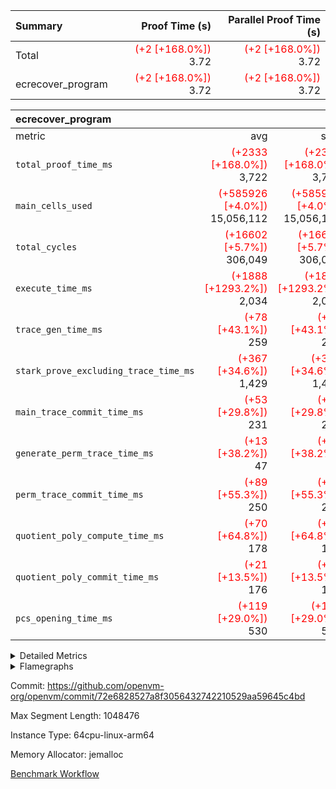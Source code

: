 | Summary | Proof Time (s) | Parallel Proof Time (s) |
|:---|---:|---:|
| Total | <span style='color: red'>(+2 [+168.0%])</span> 3.72 | <span style='color: red'>(+2 [+168.0%])</span> 3.72 |
| ecrecover_program | <span style='color: red'>(+2 [+168.0%])</span> 3.72 | <span style='color: red'>(+2 [+168.0%])</span> 3.72 |


| ecrecover_program |||||
|:---|---:|---:|---:|---:|
|metric|avg|sum|max|min|
| `total_proof_time_ms ` | <span style='color: red'>(+2333 [+168.0%])</span> 3,722 | <span style='color: red'>(+2333 [+168.0%])</span> 3,722 | <span style='color: red'>(+2333 [+168.0%])</span> 3,722 | <span style='color: red'>(+2333 [+168.0%])</span> 3,722 |
| `main_cells_used     ` | <span style='color: red'>(+585926 [+4.0%])</span> 15,056,112 | <span style='color: red'>(+585926 [+4.0%])</span> 15,056,112 | <span style='color: red'>(+585926 [+4.0%])</span> 15,056,112 | <span style='color: red'>(+585926 [+4.0%])</span> 15,056,112 |
| `total_cycles        ` | <span style='color: red'>(+16602 [+5.7%])</span> 306,049 | <span style='color: red'>(+16602 [+5.7%])</span> 306,049 | <span style='color: red'>(+16602 [+5.7%])</span> 306,049 | <span style='color: red'>(+16602 [+5.7%])</span> 306,049 |
| `execute_time_ms     ` | <span style='color: red'>(+1888 [+1293.2%])</span> 2,034 | <span style='color: red'>(+1888 [+1293.2%])</span> 2,034 | <span style='color: red'>(+1888 [+1293.2%])</span> 2,034 | <span style='color: red'>(+1888 [+1293.2%])</span> 2,034 |
| `trace_gen_time_ms   ` | <span style='color: red'>(+78 [+43.1%])</span> 259 | <span style='color: red'>(+78 [+43.1%])</span> 259 | <span style='color: red'>(+78 [+43.1%])</span> 259 | <span style='color: red'>(+78 [+43.1%])</span> 259 |
| `stark_prove_excluding_trace_time_ms` | <span style='color: red'>(+367 [+34.6%])</span> 1,429 | <span style='color: red'>(+367 [+34.6%])</span> 1,429 | <span style='color: red'>(+367 [+34.6%])</span> 1,429 | <span style='color: red'>(+367 [+34.6%])</span> 1,429 |
| `main_trace_commit_time_ms` | <span style='color: red'>(+53 [+29.8%])</span> 231 | <span style='color: red'>(+53 [+29.8%])</span> 231 | <span style='color: red'>(+53 [+29.8%])</span> 231 | <span style='color: red'>(+53 [+29.8%])</span> 231 |
| `generate_perm_trace_time_ms` | <span style='color: red'>(+13 [+38.2%])</span> 47 | <span style='color: red'>(+13 [+38.2%])</span> 47 | <span style='color: red'>(+13 [+38.2%])</span> 47 | <span style='color: red'>(+13 [+38.2%])</span> 47 |
| `perm_trace_commit_time_ms` | <span style='color: red'>(+89 [+55.3%])</span> 250 | <span style='color: red'>(+89 [+55.3%])</span> 250 | <span style='color: red'>(+89 [+55.3%])</span> 250 | <span style='color: red'>(+89 [+55.3%])</span> 250 |
| `quotient_poly_compute_time_ms` | <span style='color: red'>(+70 [+64.8%])</span> 178 | <span style='color: red'>(+70 [+64.8%])</span> 178 | <span style='color: red'>(+70 [+64.8%])</span> 178 | <span style='color: red'>(+70 [+64.8%])</span> 178 |
| `quotient_poly_commit_time_ms` | <span style='color: red'>(+21 [+13.5%])</span> 176 | <span style='color: red'>(+21 [+13.5%])</span> 176 | <span style='color: red'>(+21 [+13.5%])</span> 176 | <span style='color: red'>(+21 [+13.5%])</span> 176 |
| `pcs_opening_time_ms ` | <span style='color: red'>(+119 [+29.0%])</span> 530 | <span style='color: red'>(+119 [+29.0%])</span> 530 | <span style='color: red'>(+119 [+29.0%])</span> 530 | <span style='color: red'>(+119 [+29.0%])</span> 530 |



<details>
<summary>Detailed Metrics</summary>

| group | num_segments | keygen_time_ms | commit_exe_time_ms |
| --- | --- | --- | --- |
| ecrecover_program | 1 | 1,247 | 10 | 

| group | air_name | quotient_deg | interactions | constraints |
| --- | --- | --- | --- | --- |
| ecrecover_program | AccessAdapterAir<16> | 2 | 5 | 12 | 
| ecrecover_program | AccessAdapterAir<2> | 2 | 5 | 12 | 
| ecrecover_program | AccessAdapterAir<32> | 2 | 5 | 12 | 
| ecrecover_program | AccessAdapterAir<4> | 2 | 5 | 12 | 
| ecrecover_program | AccessAdapterAir<8> | 2 | 5 | 12 | 
| ecrecover_program | BitwiseOperationLookupAir<8> | 2 | 2 | 4 | 
| ecrecover_program | KeccakVmAir | 2 | 321 | 4,513 | 
| ecrecover_program | MemoryMerkleAir<8> | 2 | 4 | 39 | 
| ecrecover_program | PersistentBoundaryAir<8> | 2 | 3 | 7 | 
| ecrecover_program | PhantomAir | 2 | 3 | 5 | 
| ecrecover_program | Poseidon2PeripheryAir<BabyBearParameters>, 1> | 2 | 1 | 286 | 
| ecrecover_program | ProgramAir | 1 | 1 | 4 | 
| ecrecover_program | RangeTupleCheckerAir<2> | 1 | 1 | 4 | 
| ecrecover_program | Rv32HintStoreAir | 2 | 18 | 28 | 
| ecrecover_program | VariableRangeCheckerAir | 1 | 1 | 4 | 
| ecrecover_program | VmAirWrapper<Rv32BaseAluAdapterAir, BaseAluCoreAir<4, 8> | 2 | 20 | 37 | 
| ecrecover_program | VmAirWrapper<Rv32BaseAluAdapterAir, LessThanCoreAir<4, 8> | 2 | 18 | 40 | 
| ecrecover_program | VmAirWrapper<Rv32BaseAluAdapterAir, ShiftCoreAir<4, 8> | 2 | 24 | 91 | 
| ecrecover_program | VmAirWrapper<Rv32BranchAdapterAir, BranchEqualCoreAir<4> | 2 | 11 | 20 | 
| ecrecover_program | VmAirWrapper<Rv32BranchAdapterAir, BranchLessThanCoreAir<4, 8> | 2 | 13 | 35 | 
| ecrecover_program | VmAirWrapper<Rv32CondRdWriteAdapterAir, Rv32JalLuiCoreAir> | 2 | 10 | 18 | 
| ecrecover_program | VmAirWrapper<Rv32IsEqualModAdapterAir<2, 1, 32, 32>, ModularIsEqualCoreAir<32, 4, 8> | 2 | 25 | 225 | 
| ecrecover_program | VmAirWrapper<Rv32JalrAdapterAir, Rv32JalrCoreAir> | 2 | 16 | 20 | 
| ecrecover_program | VmAirWrapper<Rv32LoadStoreAdapterAir, LoadSignExtendCoreAir<4, 8> | 2 | 18 | 33 | 
| ecrecover_program | VmAirWrapper<Rv32LoadStoreAdapterAir, LoadStoreCoreAir<4> | 2 | 17 | 40 | 
| ecrecover_program | VmAirWrapper<Rv32MultAdapterAir, DivRemCoreAir<4, 8> | 2 | 25 | 84 | 
| ecrecover_program | VmAirWrapper<Rv32MultAdapterAir, MulHCoreAir<4, 8> | 2 | 24 | 31 | 
| ecrecover_program | VmAirWrapper<Rv32MultAdapterAir, MultiplicationCoreAir<4, 8> | 2 | 19 | 19 | 
| ecrecover_program | VmAirWrapper<Rv32RdWriteAdapterAir, Rv32AuipcCoreAir> | 2 | 12 | 14 | 
| ecrecover_program | VmAirWrapper<Rv32VecHeapAdapterAir<1, 2, 2, 32, 32>, FieldExpressionCoreAir> | 2 | 415 | 480 | 
| ecrecover_program | VmAirWrapper<Rv32VecHeapAdapterAir<2, 1, 1, 32, 32>, FieldExpressionCoreAir> | 2 | 158 | 190 | 
| ecrecover_program | VmAirWrapper<Rv32VecHeapAdapterAir<2, 2, 2, 32, 32>, FieldExpressionCoreAir> | 2 | 428 | 457 | 
| ecrecover_program | VmConnectorAir | 2 | 5 | 11 | 

| group | air_name | dsl_ir | opcode | segment | cells_used |
| --- | --- | --- | --- | --- | --- |
| ecrecover_program | <Rv32BaseAluAdapterAir,BaseAluCoreAir<4, 8>> |  | ADD | 0 | 2,655,828 | 
| ecrecover_program | <Rv32BaseAluAdapterAir,BaseAluCoreAir<4, 8>> |  | AND | 0 | 597,204 | 
| ecrecover_program | <Rv32BaseAluAdapterAir,BaseAluCoreAir<4, 8>> |  | OR | 0 | 269,820 | 
| ecrecover_program | <Rv32BaseAluAdapterAir,BaseAluCoreAir<4, 8>> |  | SUB | 0 | 292,716 | 
| ecrecover_program | <Rv32BaseAluAdapterAir,BaseAluCoreAir<4, 8>> |  | XOR | 0 | 900 | 
| ecrecover_program | <Rv32BaseAluAdapterAir,LessThanCoreAir<4, 8>> |  | SLTU | 0 | 79,328 | 
| ecrecover_program | <Rv32BaseAluAdapterAir,ShiftCoreAir<4, 8>> |  | SLL | 0 | 265,053 | 
| ecrecover_program | <Rv32BaseAluAdapterAir,ShiftCoreAir<4, 8>> |  | SRL | 0 | 242,528 | 
| ecrecover_program | <Rv32BranchAdapterAir,BranchEqualCoreAir<4>> |  | BEQ | 0 | 343,616 | 
| ecrecover_program | <Rv32BranchAdapterAir,BranchEqualCoreAir<4>> |  | BNE | 0 | 126,100 | 
| ecrecover_program | <Rv32BranchAdapterAir,BranchLessThanCoreAir<4, 8>> |  | BGEU | 0 | 2,912 | 
| ecrecover_program | <Rv32BranchAdapterAir,BranchLessThanCoreAir<4, 8>> |  | BLT | 0 | 576 | 
| ecrecover_program | <Rv32BranchAdapterAir,BranchLessThanCoreAir<4, 8>> |  | BLTU | 0 | 672,480 | 
| ecrecover_program | <Rv32CondRdWriteAdapterAir,Rv32JalLuiCoreAir> |  | JAL | 0 | 23,130 | 
| ecrecover_program | <Rv32CondRdWriteAdapterAir,Rv32JalLuiCoreAir> |  | LUI | 0 | 86,310 | 
| ecrecover_program | <Rv32IsEqualModAdapterAir<2, 1, 32, 32>,ModularIsEqualCoreAir<32, 4, 8>> |  | IS_EQ | 0 | 533,358 | 
| ecrecover_program | <Rv32IsEqualModAdapterAir<2, 1, 32, 32>,ModularIsEqualCoreAir<32, 4, 8>> |  | SETUP_ISEQ | 0 | 332 | 
| ecrecover_program | <Rv32JalrAdapterAir,Rv32JalrCoreAir> |  | JALR | 0 | 220,976 | 
| ecrecover_program | <Rv32LoadStoreAdapterAir,LoadSignExtendCoreAir<4, 8>> |  | LOADB | 0 | 147,564 | 
| ecrecover_program | <Rv32LoadStoreAdapterAir,LoadStoreCoreAir<4>> |  | LOADBU | 0 | 109,757 | 
| ecrecover_program | <Rv32LoadStoreAdapterAir,LoadStoreCoreAir<4>> |  | LOADW | 0 | 811,923 | 
| ecrecover_program | <Rv32LoadStoreAdapterAir,LoadStoreCoreAir<4>> |  | STOREB | 0 | 1,065,631 | 
| ecrecover_program | <Rv32LoadStoreAdapterAir,LoadStoreCoreAir<4>> |  | STOREW | 0 | 2,900,750 | 
| ecrecover_program | <Rv32MultAdapterAir,MulHCoreAir<4, 8>> |  | MULHU | 0 | 390 | 
| ecrecover_program | <Rv32MultAdapterAir,MultiplicationCoreAir<4, 8>> |  | MUL | 0 | 79,298 | 
| ecrecover_program | <Rv32RdWriteAdapterAir,Rv32AuipcCoreAir> |  | AUIPC | 0 | 78,780 | 
| ecrecover_program | <Rv32VecHeapAdapterAir<1, 2, 2, 32, 32>,FieldExpressionCoreAir> |  | EcDouble | 0 | 694,690 | 
| ecrecover_program | <Rv32VecHeapAdapterAir<2, 1, 1, 32, 32>,FieldExpressionCoreAir> |  | ModularAddSub | 0 | 4,975 | 
| ecrecover_program | <Rv32VecHeapAdapterAir<2, 1, 1, 32, 32>,FieldExpressionCoreAir> |  | ModularMulDiv | 0 | 13,676 | 
| ecrecover_program | <Rv32VecHeapAdapterAir<2, 2, 2, 32, 32>,FieldExpressionCoreAir> |  | EcAddNe | 0 | 453,125 | 
| ecrecover_program | KeccakVmAir |  | KECCAK256 | 0 | 379,560 | 
| ecrecover_program | PhantomAir |  | PHANTOM | 0 | 66 | 
| ecrecover_program | Rv32HintStoreAir |  | HINT_BUFFER | 0 | 6,656 | 
| ecrecover_program | Rv32HintStoreAir |  | HINT_STOREW | 0 | 352 | 

| group | air_name | segment | rows | prep_cols | perm_cols | main_cols | cells |
| --- | --- | --- | --- | --- | --- | --- | --- |
| ecrecover_program | AccessAdapterAir<16> | 0 | 16,384 |  | 16 | 25 | 671,744 | 
| ecrecover_program | AccessAdapterAir<32> | 0 | 8,192 |  | 16 | 41 | 466,944 | 
| ecrecover_program | AccessAdapterAir<4> | 0 | 64 |  | 16 | 13 | 1,856 | 
| ecrecover_program | AccessAdapterAir<8> | 0 | 32,768 |  | 16 | 17 | 1,081,344 | 
| ecrecover_program | BitwiseOperationLookupAir<8> | 0 | 65,536 | 3 | 8 | 2 | 655,360 | 
| ecrecover_program | KeccakVmAir | 0 | 128 |  | 1,056 | 3,163 | 540,032 | 
| ecrecover_program | MemoryMerkleAir<8> | 0 | 4,096 |  | 16 | 32 | 196,608 | 
| ecrecover_program | PersistentBoundaryAir<8> | 0 | 4,096 |  | 12 | 20 | 131,072 | 
| ecrecover_program | PhantomAir | 0 | 16 |  | 12 | 6 | 288 | 
| ecrecover_program | Poseidon2PeripheryAir<BabyBearParameters>, 1> | 0 | 4,096 |  | 8 | 300 | 1,261,568 | 
| ecrecover_program | ProgramAir | 0 | 16,384 |  | 8 | 10 | 294,912 | 
| ecrecover_program | RangeTupleCheckerAir<2> | 0 | 524,288 | 2 | 8 | 1 | 4,718,592 | 
| ecrecover_program | Rv32HintStoreAir | 0 | 256 |  | 44 | 32 | 19,456 | 
| ecrecover_program | VariableRangeCheckerAir | 0 | 262,144 | 2 | 8 | 1 | 2,359,296 | 
| ecrecover_program | VmAirWrapper<Rv32BaseAluAdapterAir, BaseAluCoreAir<4, 8> | 0 | 131,072 |  | 52 | 36 | 11,534,336 | 
| ecrecover_program | VmAirWrapper<Rv32BaseAluAdapterAir, LessThanCoreAir<4, 8> | 0 | 4,096 |  | 40 | 37 | 315,392 | 
| ecrecover_program | VmAirWrapper<Rv32BaseAluAdapterAir, ShiftCoreAir<4, 8> | 0 | 16,384 |  | 52 | 53 | 1,720,320 | 
| ecrecover_program | VmAirWrapper<Rv32BranchAdapterAir, BranchEqualCoreAir<4> | 0 | 32,768 |  | 28 | 26 | 1,769,472 | 
| ecrecover_program | VmAirWrapper<Rv32BranchAdapterAir, BranchLessThanCoreAir<4, 8> | 0 | 32,768 |  | 32 | 32 | 2,097,152 | 
| ecrecover_program | VmAirWrapper<Rv32CondRdWriteAdapterAir, Rv32JalLuiCoreAir> | 0 | 8,192 |  | 28 | 18 | 376,832 | 
| ecrecover_program | VmAirWrapper<Rv32IsEqualModAdapterAir<2, 1, 32, 32>, ModularIsEqualCoreAir<32, 4, 8> | 0 | 4,096 |  | 56 | 166 | 909,312 | 
| ecrecover_program | VmAirWrapper<Rv32JalrAdapterAir, Rv32JalrCoreAir> | 0 | 8,192 |  | 36 | 28 | 524,288 | 
| ecrecover_program | VmAirWrapper<Rv32LoadStoreAdapterAir, LoadSignExtendCoreAir<4, 8> | 0 | 8,192 |  | 52 | 36 | 720,896 | 
| ecrecover_program | VmAirWrapper<Rv32LoadStoreAdapterAir, LoadStoreCoreAir<4> | 0 | 131,072 |  | 52 | 41 | 12,189,696 | 
| ecrecover_program | VmAirWrapper<Rv32MultAdapterAir, MulHCoreAir<4, 8> | 0 | 16 |  | 72 | 39 | 1,776 | 
| ecrecover_program | VmAirWrapper<Rv32MultAdapterAir, MultiplicationCoreAir<4, 8> | 0 | 4,096 |  | 52 | 31 | 339,968 | 
| ecrecover_program | VmAirWrapper<Rv32RdWriteAdapterAir, Rv32AuipcCoreAir> | 0 | 4,096 |  | 28 | 20 | 196,608 | 
| ecrecover_program | VmAirWrapper<Rv32VecHeapAdapterAir<1, 2, 2, 32, 32>, FieldExpressionCoreAir> | 0 | 2,048 |  | 836 | 547 | 2,832,384 | 
| ecrecover_program | VmAirWrapper<Rv32VecHeapAdapterAir<2, 1, 1, 32, 32>, FieldExpressionCoreAir> | 0 | 64 |  | 320 | 263 | 37,312 | 
| ecrecover_program | VmAirWrapper<Rv32VecHeapAdapterAir<2, 2, 2, 32, 32>, FieldExpressionCoreAir> | 0 | 1,024 |  | 860 | 625 | 1,520,640 | 
| ecrecover_program | VmConnectorAir | 0 | 2 | 1 | 16 | 5 | 42 | 

| group | chip_name | segment | rows_used |
| --- | --- | --- | --- |
| ecrecover_program | <Rv32BaseAluAdapterAir,BaseAluCoreAir<4, 8>> | 0 | 106,013 | 
| ecrecover_program | <Rv32BaseAluAdapterAir,LessThanCoreAir<4, 8>> | 0 | 2,144 | 
| ecrecover_program | <Rv32BaseAluAdapterAir,ShiftCoreAir<4, 8>> | 0 | 9,577 | 
| ecrecover_program | <Rv32BranchAdapterAir,BranchEqualCoreAir<4>> | 0 | 18,066 | 
| ecrecover_program | <Rv32BranchAdapterAir,BranchLessThanCoreAir<4, 8>> | 0 | 21,124 | 
| ecrecover_program | <Rv32CondRdWriteAdapterAir,Rv32JalLuiCoreAir> | 0 | 6,080 | 
| ecrecover_program | <Rv32IsEqualModAdapterAir<2, 1, 32, 32>,ModularIsEqualCoreAir<32, 4, 8>> | 0 | 3,204 | 
| ecrecover_program | <Rv32JalrAdapterAir,Rv32JalrCoreAir> | 0 | 7,892 | 
| ecrecover_program | <Rv32LoadStoreAdapterAir,LoadSignExtendCoreAir<4, 8>> | 0 | 4,099 | 
| ecrecover_program | <Rv32LoadStoreAdapterAir,LoadStoreCoreAir<4>> | 0 | 119,221 | 
| ecrecover_program | <Rv32MultAdapterAir,MulHCoreAir<4, 8>> | 0 | 10 | 
| ecrecover_program | <Rv32MultAdapterAir,MultiplicationCoreAir<4, 8>> | 0 | 2,558 | 
| ecrecover_program | <Rv32RdWriteAdapterAir,Rv32AuipcCoreAir> | 0 | 3,940 | 
| ecrecover_program | <Rv32VecHeapAdapterAir<1, 2, 2, 32, 32>,FieldExpressionCoreAir> | 0 | 1,270 | 
| ecrecover_program | <Rv32VecHeapAdapterAir<2, 1, 1, 32, 32>,FieldExpressionCoreAir> | 0 | 41 | 
| ecrecover_program | <Rv32VecHeapAdapterAir<2, 2, 2, 32, 32>,FieldExpressionCoreAir> | 0 | 725 | 
| ecrecover_program | AccessAdapter<16> | 0 | 13,520 | 
| ecrecover_program | AccessAdapter<32> | 0 | 6,760 | 
| ecrecover_program | AccessAdapter<4> | 0 | 34 | 
| ecrecover_program | AccessAdapter<8> | 0 | 27,738 | 
| ecrecover_program | Arc<BabyBearParameters>, 1> | 0 | 2,124 | 
| ecrecover_program | BitwiseOperationLookupAir<8> | 0 | 65,536 | 
| ecrecover_program | Boundary | 0 | 3,126 | 
| ecrecover_program | KeccakVmAir | 0 | 120 | 
| ecrecover_program | Merkle | 0 | 3,402 | 
| ecrecover_program | PhantomAir | 0 | 11 | 
| ecrecover_program | ProgramChip | 0 | 14,039 | 
| ecrecover_program | RangeTupleCheckerAir<2> | 0 | 524,288 | 
| ecrecover_program | Rv32HintStoreAir | 0 | 219 | 
| ecrecover_program | VariableRangeCheckerAir | 0 | 262,144 | 
| ecrecover_program | VmConnectorAir | 0 | 2 | 

| group | dsl_ir | opcode | segment | frequency |
| --- | --- | --- | --- | --- |
| ecrecover_program |  | ADD | 0 | 73,773 | 
| ecrecover_program |  | AND | 0 | 16,589 | 
| ecrecover_program |  | AUIPC | 0 | 3,940 | 
| ecrecover_program |  | BEQ | 0 | 13,216 | 
| ecrecover_program |  | BGEU | 0 | 91 | 
| ecrecover_program |  | BLT | 0 | 18 | 
| ecrecover_program |  | BLTU | 0 | 21,015 | 
| ecrecover_program |  | BNE | 0 | 4,850 | 
| ecrecover_program |  | EcAddNe | 0 | 725 | 
| ecrecover_program |  | EcDouble | 0 | 1,270 | 
| ecrecover_program |  | HINT_BUFFER | 0 | 11 | 
| ecrecover_program |  | HINT_STOREW | 0 | 11 | 
| ecrecover_program |  | IS_EQ | 0 | 3,213 | 
| ecrecover_program |  | JAL | 0 | 1,285 | 
| ecrecover_program |  | JALR | 0 | 7,892 | 
| ecrecover_program |  | KECCAK256 | 0 | 5 | 
| ecrecover_program |  | LOADB | 0 | 4,099 | 
| ecrecover_program |  | LOADBU | 0 | 2,677 | 
| ecrecover_program |  | LOADW | 0 | 19,803 | 
| ecrecover_program |  | LUI | 0 | 4,795 | 
| ecrecover_program |  | MUL | 0 | 2,558 | 
| ecrecover_program |  | MULHU | 0 | 10 | 
| ecrecover_program |  | ModularAddSub | 0 | 25 | 
| ecrecover_program |  | ModularMulDiv | 0 | 52 | 
| ecrecover_program |  | OR | 0 | 7,495 | 
| ecrecover_program |  | PHANTOM | 0 | 11 | 
| ecrecover_program |  | SETUP_ISEQ | 0 | 2 | 
| ecrecover_program |  | SLL | 0 | 5,001 | 
| ecrecover_program |  | SLTU | 0 | 2,144 | 
| ecrecover_program |  | SRL | 0 | 4,576 | 
| ecrecover_program |  | STOREB | 0 | 25,991 | 
| ecrecover_program |  | STOREW | 0 | 70,750 | 
| ecrecover_program |  | SUB | 0 | 8,131 | 
| ecrecover_program |  | XOR | 0 | 25 | 

| group | segment | trace_gen_time_ms | total_proof_time_ms | total_cycles | total_cells | stark_prove_excluding_trace_time_ms | quotient_poly_compute_time_ms | quotient_poly_commit_time_ms | perm_trace_commit_time_ms | pcs_opening_time_ms | main_trace_commit_time_ms | main_cells_used | generate_perm_trace_time_ms | execute_time_ms |
| --- | --- | --- | --- | --- | --- | --- | --- | --- | --- | --- | --- | --- | --- | --- |
| ecrecover_program | 0 | 259 | 3,722 | 306,049 | 49,511,281 | 1,429 | 178 | 176 | 250 | 530 | 231 | 15,056,112 | 47 | 2,034 | 

| group | segment | trace_height_constraint | weighted_sum | threshold |
| --- | --- | --- | --- | --- |
| ecrecover_program | 0 | 0 | 777,286 | 2,013,265,921 | 
| ecrecover_program | 0 | 1 | 2,363,916 | 2,013,265,921 | 
| ecrecover_program | 0 | 2 | 388,643 | 2,013,265,921 | 
| ecrecover_program | 0 | 3 | 3,905,153 | 2,013,265,921 | 
| ecrecover_program | 0 | 4 | 16,384 | 2,013,265,921 | 
| ecrecover_program | 0 | 5 | 8,192 | 2,013,265,921 | 
| ecrecover_program | 0 | 6 | 882,962 | 2,013,265,921 | 
| ecrecover_program | 0 | 7 | 16,512 | 2,013,265,921 | 
| ecrecover_program | 0 | 8 | 9,297,032 | 2,013,265,921 | 

</details>


<details>
<summary>Flamegraphs</summary>

[![](https://openvm-public-data-sandbox-us-east-1.s3.us-east-1.amazonaws.com/benchmark/github/flamegraphs/ecrecover-72e6828527a8f3056432742210529aa59645c4bd/ecrecover-ecrecover_program.dsl_ir.opcode.air_name.cells_used.reverse.svg)](https://openvm-public-data-sandbox-us-east-1.s3.us-east-1.amazonaws.com/benchmark/github/flamegraphs/ecrecover-72e6828527a8f3056432742210529aa59645c4bd/ecrecover-ecrecover_program.dsl_ir.opcode.air_name.cells_used.reverse.svg)
[![](https://openvm-public-data-sandbox-us-east-1.s3.us-east-1.amazonaws.com/benchmark/github/flamegraphs/ecrecover-72e6828527a8f3056432742210529aa59645c4bd/ecrecover-ecrecover_program.dsl_ir.opcode.air_name.cells_used.svg)](https://openvm-public-data-sandbox-us-east-1.s3.us-east-1.amazonaws.com/benchmark/github/flamegraphs/ecrecover-72e6828527a8f3056432742210529aa59645c4bd/ecrecover-ecrecover_program.dsl_ir.opcode.air_name.cells_used.svg)
[![](https://openvm-public-data-sandbox-us-east-1.s3.us-east-1.amazonaws.com/benchmark/github/flamegraphs/ecrecover-72e6828527a8f3056432742210529aa59645c4bd/ecrecover-ecrecover_program.dsl_ir.opcode.frequency.reverse.svg)](https://openvm-public-data-sandbox-us-east-1.s3.us-east-1.amazonaws.com/benchmark/github/flamegraphs/ecrecover-72e6828527a8f3056432742210529aa59645c4bd/ecrecover-ecrecover_program.dsl_ir.opcode.frequency.reverse.svg)
[![](https://openvm-public-data-sandbox-us-east-1.s3.us-east-1.amazonaws.com/benchmark/github/flamegraphs/ecrecover-72e6828527a8f3056432742210529aa59645c4bd/ecrecover-ecrecover_program.dsl_ir.opcode.frequency.svg)](https://openvm-public-data-sandbox-us-east-1.s3.us-east-1.amazonaws.com/benchmark/github/flamegraphs/ecrecover-72e6828527a8f3056432742210529aa59645c4bd/ecrecover-ecrecover_program.dsl_ir.opcode.frequency.svg)

</details>

Commit: https://github.com/openvm-org/openvm/commit/72e6828527a8f3056432742210529aa59645c4bd

Max Segment Length: 1048476

Instance Type: 64cpu-linux-arm64

Memory Allocator: jemalloc

[Benchmark Workflow](https://github.com/openvm-org/openvm/actions/runs/15309422392)
